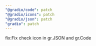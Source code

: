 ```yaml
---
"@gradio/code": patch
"@gradio/icons": patch
"@gradio/json": patch
"gradio": patch
---
```


fix:Fix check icon in gr.JSON and gr.Code

